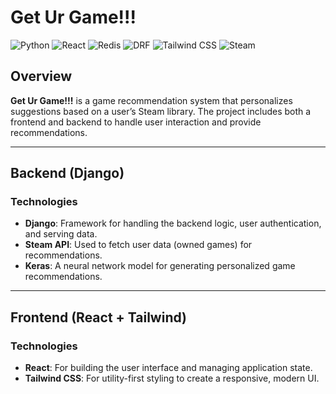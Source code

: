 # Get Ur Game!!!

<img src="https://img.shields.io/badge/Python-20232A?style=for-the-badge&logo=python&logoColor=blue" alt="Python">
<img src="https://img.shields.io/badge/React-20232A?style=for-the-badge&logo=react&logoColor=61DAFB" alt="React">
<img src="https://img.shields.io/badge/redis-CC0000.svg?&style=for-the-badge&logo=redis&logoColor=white" alt="Redis">
<img src="https://img.shields.io/badge/django%20rest-ff1709?style=for-the-badge&logo=django&logoColor=white" alt="DRF">
<img src="https://img.shields.io/badge/tailwind%20css-06B6D4?style=for-the-badge&logo=tailwind-css&logoColor=white" alt="Tailwind CSS">
<img src="https://img.shields.io/badge/steam-000000?style=for-the-badge&logo=steam&logoColor=white" alt="Steam">

## Overview
**Get Ur Game!!!** is a game recommendation system that personalizes suggestions based on a user’s Steam library. The project includes both a frontend and backend to handle user interaction and provide recommendations.

---

## Backend (Django)

### Technologies
- **Django**: Framework for handling the backend logic, user authentication, and serving data.
- **Steam API**: Used to fetch user data (owned games) for recommendations.
- **Keras**: A neural network model for generating personalized game recommendations.

---

## Frontend (React + Tailwind)

### Technologies
- **React**: For building the user interface and managing application state.
- **Tailwind CSS**: For utility-first styling to create a responsive, modern UI.
